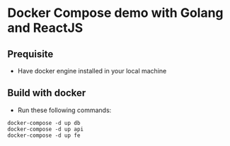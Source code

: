 # Docker Compose demo with Golang and ReactJS

## Prequisite
- Have docker engine installed in your local machine

##  Build with docker
- Run these following commands:
```
docker-compose -d up db
docker-compose -d up api
docker-compose -d up fe
```